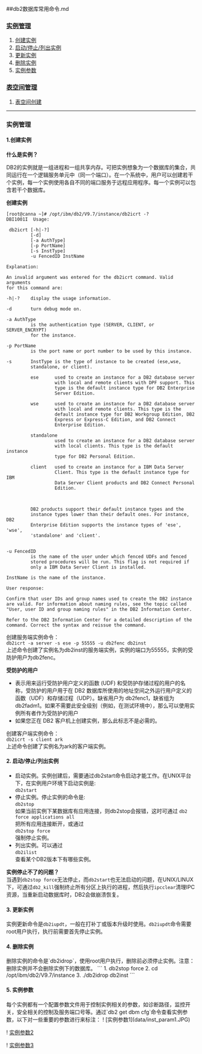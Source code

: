 ##db2数据库常用命令.md

### [实例管理](#instance) 
1.  [创建实例](#inst_create)
2.  [启动/停止/列出实例](#inst_start)
3.  [更新实例](#inst_update)
4.  [删除实例](#inst_delete)
5.  [实例参数](#inst_param)  

### [表空间管理](#tablespace)
1.  [表空间创建]()

------------------------------

<h3 id="instance">实例管理</h3>
<h4 id="inst_create">1.创建实例</h4>   

**什么是实例？**  
  
DB2的实例就是一组进程和一组共享内存。可把实例想象为一个数据库的集合，共同运行在一个逻辑服务单元中（同一个端口）。在一个系统中，用户可以创建若干个实例，每一个实例使用各自不同的端口服务于远程应用程序。每一个实例可以包含若干个数据库。  

**创建实例**  
```
[root@canna ~]# /opt/ibm/db2/V9.7/instance/db2icrt -?
DBI1001I  Usage:

 db2icrt [-h|-?]
         [-d]
         [-a AuthType]
         [-p PortName]
         [-s InstType]
         -u FencedID InstName

Explanation: 

An invalid argument was entered for the db2icrt command. Valid arguments
for this command are: 

-h|-?    display the usage information.

-d       turn debug mode on.

-a AuthType
         is the authentication type (SERVER, CLIENT, or SERVER_ENCRYPT)
         for the instance.

-p PortName
         is the port name or port number to be used by this instance.

-s       InstType is the type of instance to be created (ese,wse,
         standalone, or client). 

         ese      used to create an instance for a DB2 database server
                  with local and remote clients with DPF support. This
                  type is the default instance type for DB2 Enterprise
                  Server Edition.

         wse      used to create an instance for a DB2 database server
                  with local and remote clients. This type is the
                  default instance type for DB2 Workgroup Edition, DB2
                  Express or Express-C Edition, and DB2 Connect
                  Enterprise Edition.

         standalone
                  used to create an instance for a DB2 database server
                  with local clients. This type is the default instance
                  type for DB2 Personal Edition.

         client   used to create an instance for a IBM Data Server
                  Client. This type is the default instance type for IBM
                  Data Server Client products and DB2 Connect Personal
                  Edition.

          

         DB2 products support their default instance types and the
         instance types lower than their default ones. For instance, DB2
         Enterprise Edition supports the instance types of 'ese', 'wse',
         'standalone' and 'client'.


-u FencedID
         is the name of the user under which fenced UDFs and fenced
         stored procedures will be run. This flag is not required if
         only a IBM Data Server Client is installed.

InstName is the name of the instance.

User response: 

Confirm that user IDs and group names used to create the DB2 instance
are valid. For information about naming rules, see the topic called
"User, user ID and group naming rules" in the DB2 Information Center.

Refer to the DB2 Information Center for a detailed description of the
command. Correct the syntax and reissue the command.
```
创建服务端实例命令：  
`
db2icrt -a server -s ese -p 55555 -u db2fenc db2inst
`  
上述命令创建了实例名为db2inst的服务端实例，实例的端口为55555，实例的受防护用户为db2fenc。  

**受防护的用户**  

  - 表示用来运行受防护用户定义的函数 (UDF) 和受防护存储过程的用户的名称，受防护的用户用于在 DB2 数据库所使用的地址空间之外运行用户定义的函数（UDF）和存储过程（UDP）。缺省用户为 db2fenc1，缺省组为 db2fadm1。如果不需要此安全级别（例如，在测试环境中），那么可以使用实例所有者作为受防护的用户
  - 如果您正在 DB2 客户机上创建实例，那么此标志不是必需的。  

创建客户端实例命令：  
`
db2icrt -s client ark
`  
上述命令创建了实例名为ark的客户端实例。  

<h4 id="inst_start">2. 启动/停止/列出实例</h4>  

  - 启动实例。实例创建后，需要通过db2start命令启动才能工作。在UNIX平台下，在实例用户环境下启动实例是:  
`
db2start
`
  - 停止实例。停止实例的命令是:  
`
db2stop
`  
如果当前实例下某数据库有应用连接，则db2stop会报错，这时可通过
`
db2 force applications all
`  
把所有应用连接断开，或通过  
`
 db2stop force
`  
强制停止实例。
  - 列出实例。可以通过  
`
db2ilist
`  
查看某个DB2版本下有哪些实例。

**实例停止不了的问题？**  
当遇到`db2stop force`无法停止，而`db2start`也无法启动的问题，在UNIX/LINUX下，可通过`db2_kill`强制终止所有分区上执行的进程，然后执行`ipcclear`清理IPC资源，当重新启动数据库时，DB2会做崩溃恢复。

<h4 id="inst_update">3. 更新实例</h4>

实例更新命令是`db2iupdt`，一般在打补丁或版本升级时使用。`db2iupdt`命令需要root用户执行，执行前需要首先停止实例。

<h4 id="inst_delete">4. 删除实例</h4>
删除实例的命令是`db2idrop`，使用root用户执行，删除前必须停止实例。注意：删除实例并不会删除实例下的数据库。
```
1. db2stop force
2. cd /opt/ibm/db2/V9.7/instance
3. ./db2idrop db2inst
```

<h4 id="inst_param">5. 实例参数</h4>
每个实例都有一个配置参数文件用于控制实例相关的参数，如诊断路径，监控开关，安全相关的控制及服务端口号等。通过`db2 get dbm cfg`命令查看实例参数，以下对一些重要的参数进行来标注：  
! [实例参数1](data/inst_param1.JPG)
  
! [实例参数2](data/inst_param2.JPG)

! [实例参数3](data/inst_param3.JPG)


